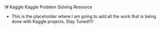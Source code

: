 !# Kaggle
Kaggle Problem Solving Resource

* This is the placeholder where I am going to add all the work that is being done with Kaggle projects. Stay Tuned!!!!
